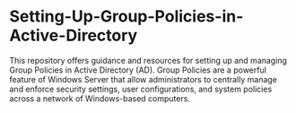 # Setting-Up-Group-Policies-in-Active-Directory
This repository offers guidance and resources for setting up and managing Group Policies in Active Directory (AD). Group Policies are a powerful feature of Windows Server that allow administrators to centrally manage and enforce security settings, user configurations, and system policies across a network of Windows-based computers.
